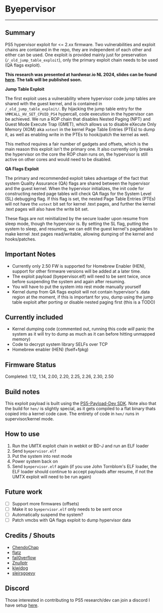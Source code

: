 # Byepervisor
---
## Summary
PS5 hypervisor exploit for <= 2.xx firmware. Two vulnerabilities and exploit chains are contained in the repo, they are independent of each other and either can be used. One exploit is provided mainly just for preservation (`/_old_jump_table_exploit`), only the primary exploit chain needs to be used (QA flags exploit).

**This research was presented at hardwear.io NL 2024, slides can be found [here](https://github.com/PS5Dev/Byepervisor/blob/main/Byepervisor_%20Breaking%20PS5%20Hypervisor%20Security.pdf). The talk will be published soon.**

**Jump Table Exploit**

The first exploit uses a vulnerability where hypervisor code jump tables are shared with the guest kernel, and is contained in `/_old_jump_table_exploit/`. By hijacking the jump table entry for the `VMMCALL_HV_SET_CPUID_PS4` hypercall, code execution in the hypervisor can be achieved. We run a ROP chain that disables Nested Paging (NPT) and Guest Mode Execute Trap (GMET), which allows us to disable eXecute Only Memory (XOM) aka `xotext` in the kernel Page Table Entries (PTEs) to dump it, as well as enabling write in the PTEs to hook/patch the kernel as well.

This method requires a fair number of gadgets and offsets, which is the main reason this exploit isn't the primary one. It also currently only breaks the hypervisor on the core the ROP chain runs on, the hypervisor is still active on other cores and would need to be disabled.

**QA Flags Exploit**

The primary and recommended exploit takes advantage of the fact that system Quality Assurance (QA) flags are shared between the hypervisor and the guest kernel. When the hypervisor initializes, the init code for constructing nested page tables will check QA flags for the System Level (SL) debugging flag. If this flag is set, the nested Page Table Entries (PTEs) will not have the `xotext` bit set for kernel .text pages, and further the kernel .text pages will also have the write bit set.

These flags are not reinitialized by the secure loader upon resume from sleep mode, though the hypervisor is. By setting the SL flag, putting the system to sleep, and resuming, we can edit the guest kernel's pagetables to make kernel .text pages read/writable, allowing dumping of the kernel and hooks/patches.

## Important Notes
- Currently only 2.50 FW is supported for Homebrew Enabler (HEN), support for other firmware versions will be added at a later time.
- The exploit payload (byepervisor.elf) will need to be sent twice, once before suspending the system and again after resuming.
- You will have to put the system into rest mode manually yourself
- Kernel dump from QA flags exploit will not contain hypervisor's .data region at the moment, if this is important for you, dump using the jump table exploit after porting or disable nested paging first (this is a TODO)

## Currently included
- Kernel dumping code (commented out, running this code *will* panic the system as it will try to dump as much as it can before hitting unmapped memory)
- Code to decrypt system library SELFs over TCP
- Homebrew enabler (HEN) (fself+fpkg)

## Firmware Status
Completed: 1.12, 1.14, 2.00, 2.20, 2.25, 2.26, 2.30, 2.50 

## Build notes
This exploit payload is built using the [PS5-Payload-Dev SDK](https://github.com/ps5-payload-dev/sdk). Note also that the build for `hen/` is slightly special, as it gets compiled to a flat binary thats copied into a kernel code cave. The entirety of code in `hen/` runs in supervisor/kernel mode.

## How to use
1. Run the UMTX exploit chain in webkit or BD-J and run an ELF loader
2. Send `byepervisor.elf`
3. Put the system into rest mode
4. Power system back on
5. Send `byepervisor.elf` again (if you use John Tornblom's ELF loader, the ELF loader should continue to accept payloads after resume, if not the UMTX exploit will need to be run again)

## Future work
- [ ] Support more firmwares (offsets)
- [ ] Make it so `byepervisor.elf` only needs to be sent once
- [ ] Automatically suspend the system?
- [ ] Patch vmcbs with QA flags exploit to dump hypervisor data

## Credits / Shouts
- [ChendoChap](https://github.com/ChendoChap)
- [flatz](https://x.com/flat_z)
- [fail0verflow](https://fail0verflow.com/blog/)
- [Znullptr](https://twitter.com/Znullptr)
- [kiwidog](https://kiwidog.me/)
- [sleirsgoevy](https://x.com/sleirsgoevy)

## Discord
Those interested in contributing to PS5 research/dev can join a discord I have setup [here](https://discord.gg/kbrzGuH3F6).
